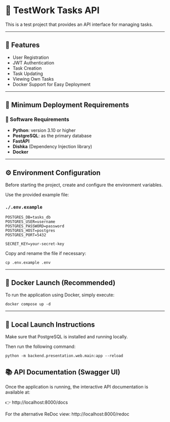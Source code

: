 # 🤖 TestWork Tasks API

This is a test project that provides an API interface for managing tasks.

---

## 📌 Features

- User Registration  
- JWT Authentication  
- Task Creation  
- Task Updating  
- Viewing Own Tasks  
- Docker Support for Easy Deployment  

---

## 🚀 Minimum Deployment Requirements

### 💾 Software Requirements

- **Python**: version 3.10 or higher  
- **PostgreSQL**: as the primary database  
- **FastAPI**  
- **Dishka** (Dependency Injection library)  
- **Docker**  

---

## ⚙️ Environment Configuration

Before starting the project, create and configure the environment variables.

Use the provided example file:

### `./.env.example`

```env
POSTGRES_DB=tasks_db
POSTGRES_USER=username
POSTGRES_PASSWORD=password
POSTGRES_HOST=postgres
POSTGRES_PORT=5432

SECRET_KEY=your-secret-key
```

Copy and rename the file if necessary:

```cp .env.example .env```

---

## 🐳 Docker Launch (Recommended)

To run the application using Docker, simply execute:

```
docker compose up -d
```
---

## 🧪 Local Launch Instructions

Make sure that PostgreSQL is installed and running locally.

Then run the following command:

```
python -m backend.presentation.web.main:app --reload
```

## 📚 API Documentation (Swagger UI)

Once the application is running, the interactive API documentation is available at:

👉 http://localhost:8000/docs

For the alternative ReDoc view: http://localhost:8000/redoc



